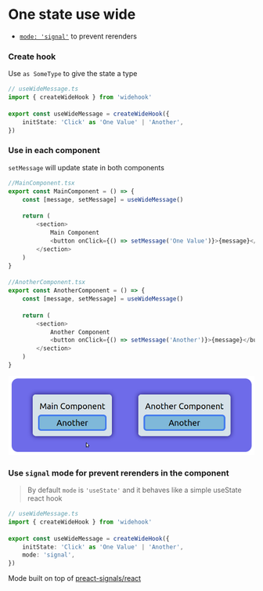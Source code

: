 # One state use wide

- [`mode: 'signal'`](#modes) to prevent rerenders
  <!-- - [types]() -->
    <!-- - [development](#example2) -->

<!-- ## Usage -->

### Create hook

Use `as SomeType` to give the state a type

```ts
// useWideMessage.ts
import { createWideHook } from 'widehook'

export const useWideMessage = createWideHook({
	initState: 'Click' as 'One Value' | 'Another',
})
```

### Use in each component

`setMessage` will update state in both components

```ts
//MainComponent.tsx
export const MainComponent = () => {
	const [message, setMessage] = useWideMessage()

	return (
		<section>
			Main Component
			<button onClick={() => setMessage('One Value')}>{message}</button>
		</section>
	)
}

//AnotherComponent.tsx
export const AnotherComponent = () => {
	const [message, setMessage] = useWideMessage()

	return (
		<section>
			Another Component
			<button onClick={() => setMessage('Another')}>{message}</button>
		</section>
	)
}
```

![demo](https://github.com/yorkblansh/widehook/blob/master/demo/demo.gif)

### Use `signal` mode for prevent rerenders in the component

> By default `mode` is `'useState'` and it behaves like a simple useState react hook

```ts
// useWideMessage.ts
import { createWideHook } from 'widehook'

export const useWideMessage = createWideHook({
	initState: 'Click' as 'One Value' | 'Another',
	mode: 'signal',
})
```

Mode built on top of [preact-signals/react](https://www.npmjs.com/package/@preact/signals-react)
